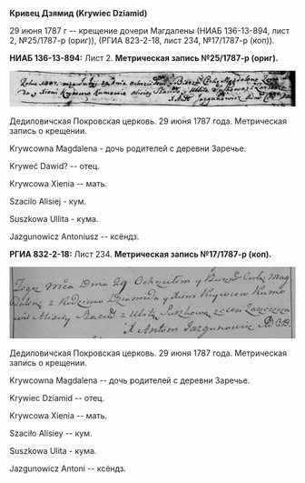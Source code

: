 **Кривец Дзямид (Krywiec Dziamid)**

29 июня 1787 г -- крещение дочери Магдалены (НИАБ 136-13-894, лист 2,
№25/1787-р (ориг)), (РГИА 823-2-18, лист 234, №17/1787-р (коп)).

**НИАБ 136-13-894:** Лист 2. **Метрическая запись №25/1787-р (ориг).**

![](./media/13c801b52531af8ab0086e32eedf9771731cdc1a.png)

Дедиловичская Покровская церковь. 29 июня 1787 года. Метрическая запись
о крещении.

Krywcowna Magdalena - дочь родителей с деревни Заречье.

Kryweć Dawid? -- отец.

Krywcowa Xienia -- мать.

Szacilo Alisiej - кум.

Suszkowa Ullita - кума.

Jazgunowicz Antoniusz -- ксёндз.

**РГИА 832-2-18:** Лист 234. **Метрическая запись №17/1787-р (коп).**

![](./media/c95bf8eed85992ba78315de09e6ddb8960c178d1.png)

Дедиловичская Покровская церковь. 29 июня 1787 года. Метрическая запись
о крещении.

Krywcowna Magdalena -- дочь родителей с деревни Заречье.

Krywiec Dziamid -- отец.

Krywcowa Xienia -- мать.

Szaciło Alisiey -- кум.

Suszkowa Ulita - кума.

Jazgunowicz Antoni -- ксёндз.
